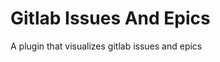 <!-- This README file is going to be the one displayed on the Grafana.com website for your plugin -->

# Gitlab Issues And Epics

A plugin that visualizes gitlab issues and epics
